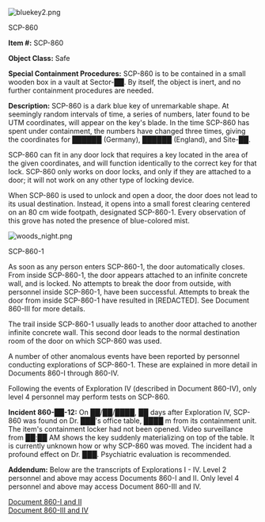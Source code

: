 ![bluekey2.png](http://scp-wiki.wdfiles.com/local--files/scp-860/bluekey2.png)

SCP-860

**Item #:** SCP-860

**Object Class:** Safe

**Special Containment Procedures:** SCP-860 is to be contained in a small wooden box in a vault at Sector-██. By itself, the object is inert, and no further containment procedures are needed.

**Description:** SCP-860 is a dark blue key of unremarkable shape. At seemingly random intervals of time, a series of numbers, later found to be UTM coordinates, will appear on the key's blade. In the time SCP-860 has spent under containment, the numbers have changed three times, giving the coordinates for ██████ (Germany), ██████ (England), and Site-██.

SCP-860 can fit in any door lock that requires a key located in the area of the given coordinates, and will function identically to the correct key for that lock. SCP-860 only works on door locks, and only if they are attached to a door; it will not work on any other type of locking device.

When SCP-860 is used to unlock and open a door, the door does not lead to its usual destination. Instead, it opens into a small forest clearing centered on an 80 cm wide footpath, designated SCP-860-1. Every observation of this grove has noted the presence of blue-colored mist.

![woods_night.png](http://scp-wiki.wdfiles.com/local--files/scp-860/woods_night.png)

SCP-860-1

As soon as any person enters SCP-860-1, the door automatically closes. From inside SCP-860-1, the door appears attached to an infinite concrete wall, and is locked. No attempts to break the door from outside, with personnel inside SCP-860-1, have been successful. Attempts to break the door from inside SCP-860-1 have resulted in \[REDACTED\]. See Document 860-III for more details.

The trail inside SCP-860-1 usually leads to another door attached to another infinite concrete wall. This second door leads to the normal destination room of the door on which SCP-860 was used.

A number of other anomalous events have been reported by personnel conducting explorations of SCP-860-1. These are explained in more detail in Documents 860-I through 860-IV.

Following the events of Exploration IV (described in Document 860-IV), only level 4 personnel may perform tests on SCP-860.

**Incident 860-██-12:** On ██/██/████, ██ days after Exploration IV, SCP-860 was found on Dr. ███'s office table, ████ m from its containment unit. The item's containment locker had not been opened. Video surveillance from ██:██ AM shows the key suddenly materializing on top of the table. It is currently unknown how or why SCP-860 was moved. The incident had a profound effect on Dr. ███. Psychiatric evaluation is recommended.

**Addendum:** Below are the transcripts of Explorations I - IV. Level 2 personnel and above may access Documents 860-I and II. Only level 4 personnel and above may access Document 860-III and IV.

[Document 860-I and II](/document-860-i-and-ii)  
[Document 860-III and IV](/document-860-iii-and-iv)